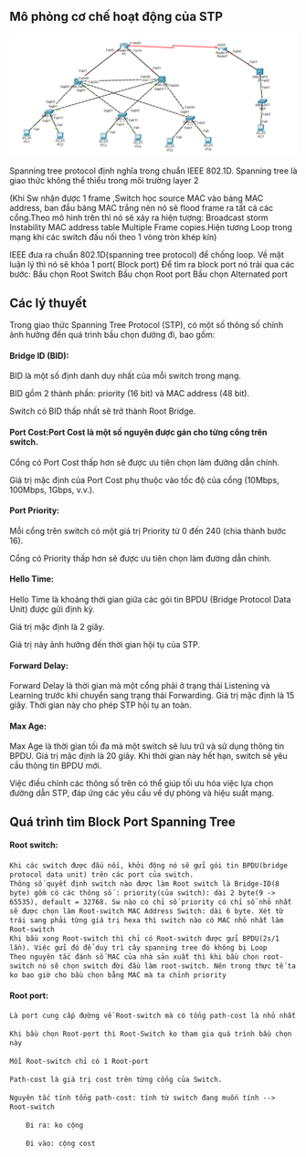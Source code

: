 ## Mô phỏng cơ chế hoạt động của STP

  <img src="Basicnetworkimages/92.png">

  Spanning tree protocol định nghĩa trong chuẩn IEEE 802.1D. Spanning tree là giao thức không thể thiểu trong môi trường layer 2

  (Khi Sw nhận được 1 frame ,Switch học source MAC vào bảng MAC address, ban đầu bảng MAC trắng nên nó sẽ flood frame ra tất cả các cổng.Theo mô hình trên thì nó sẽ xảy ra hiện tượng: Broadcast storm Instability MAC address table Multiple Frame copies.Hiện tương Loop trong mạng khi các switch đấu nối theo 1 vòng tròn khép kín)

  IEEE đưa ra chuẩn 802.1D(spanning tree protocol) để chống loop. Về mặt luận lý thì nó sẽ khóa 1 port( Block port)
  Để tìm ra block port nó trải qua các bước: Bầu chọn Root Switch Bầu chọn Root port Bầu chọn Alternated port

## Các lý thuyết

  Trong giao thức Spanning Tree Protocol (STP), có một số thông số chính ảnh hưởng đến quá trình bầu chọn đường đi, bao gồm:

#### Bridge ID (BID):

  BID là một số định danh duy nhất của mỗi switch trong mạng.

  BID gồm 2 thành phần: priority (16 bit) và MAC address (48 bit).

  Switch có BID thấp nhất sẽ trở thành Root Bridge.
  
#### Port Cost:Port Cost là một số nguyên được gán cho từng cổng trên switch.

  Cổng có Port Cost thấp hơn sẽ được ưu tiên chọn làm đường dẫn chính.

  Giá trị mặc định của Port Cost phụ thuộc vào tốc độ của cổng (10Mbps, 100Mbps, 1Gbps, v.v.).

#### Port Priority:

  Mỗi cổng trên switch có một giá trị Priority từ 0 đến 240 (chia thành bước 16).

  Cổng có Priority thấp hơn sẽ được ưu tiên chọn làm đường dẫn chính.

#### Hello Time:

  Hello Time là khoảng thời gian giữa các gói tin BPDU (Bridge Protocol Data Unit) được gửi định kỳ.

  Giá trị mặc định là 2 giây.

  Giá trị này ảnh hưởng đến thời gian hội tụ của STP.

#### Forward Delay:

  Forward Delay là thời gian mà một cổng phải ở trạng thái Listening và Learning trước khi chuyển sang trạng thái Forwarding.
  Giá trị mặc định là 15 giây.
  Thời gian này cho phép STP hội tụ an toàn.

#### Max Age:
  Max Age là thời gian tối đa mà một switch sẽ lưu trữ và sử dụng thông tin BPDU.
  Giá trị mặc định là 20 giây.
  Khi thời gian này hết hạn, switch sẽ yêu cầu thông tin BPDU mới.

Việc điều chỉnh các thông số trên có thể giúp tối ưu hóa việc lựa chọn đường dẫn STP, đáp ứng các yêu cầu về dự phòng và hiệu suất mạng.

## Quá trình tìm Block Port Spanning Tree

#### Root switch:

    Khi các switch được đấu nối, khởi động nó sẽ gửi gói tin BPDU(bridge protocol data unit) trên các port của switch.
    Thông số quyết định switch nào được làm Root switch là Bridge-ID(8 byte) gồm có các thông số : priority(của switch): dài 2 byte(9 -> 65535), default = 32768. Sw nào có chỉ số priority có chỉ số nhỏ nhất sẽ được chọn làm Root-switch MAC Address Switch: dài 6 byte. Xét từ trái sang phải từng giá trị hexa thì switch nào có MAC nhỏ nhất làm Root-switch
    Khi bầu xong Root-switch thì chỉ có Root-switch được gửi BPDU(2s/1 lần). Việc gửi đó để duy trì cây spanning tree đó không bị Loop
    Theo nguyên tắc đánh số MAC của nhà sản xuất thì khi bầu chọn root-switch nó sẽ chọn switch đời đầu làm root-switch. Nên trong thực tế ta ko bao giờ cho bầu chọn bằng MAC mà ta chỉnh priority

#### Root port:

    Là port cung cấp đường về Root-switch mà có tổng path-cost là nhỏ nhất

    Khi bầu chọn Root-port thì Root-Switch ko tham gia quá trình bầu chọn này

    Mỗi Root-switch chỉ có 1 Root-port

    Path-cost là giá trị cost trên từng cổng của Switch.

    Nguyên tắc tính tổng path-cost: tính từ switch đang muốn tính --> Root-switch

        Đi ra: ko cộng

        Đi vào: cộng cost



